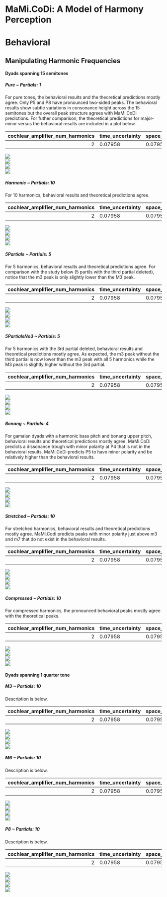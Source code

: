 MaMi.CoDi: A Model of Harmony Perception
================

# Behavioral

## Manipulating Harmonic Frequencies

#### Dyads spanning 15 semitones

##### Pure ~ Partials: 1

For pure tones, the behavioral results and the theoretical predictions
mostly agree. Only P5 and P8 have pronounced two-sided peaks. The
behavioral results show subtle variations in consonance height across
the 15 semitones but the overall peak structure agrees with MaMi.CoDi
predictions. For futher comparison, the theoretical predictions for
major-minor versus the behavioral results are included in a plot below.

| cochlear_amplifier_num_harmonics | time_uncertainty | space_uncertainty | smoothing_sigma | pseudo_octave |
|---:|:---|:---|---:|---:|
| 2 | 0.07958 | 0.07958 | 0.2 | 2 |

![](man/figures/README-unnamed-chunk-4-1.png)<!-- -->  
![](man/figures/README-unnamed-chunk-4-2.png)<!-- -->  
![](man/figures/README-unnamed-chunk-4-3.png)<!-- -->  
![](man/figures/README-unnamed-chunk-4-4.png)<!-- -->

##### Harmonic ~ Partials: 10

For 10 harmonics, behavioral results and theoretical predictions agree.

| cochlear_amplifier_num_harmonics | time_uncertainty | space_uncertainty | smoothing_sigma | pseudo_octave |
|---:|:---|:---|---:|---:|
| 2 | 0.07958 | 0.07958 | 0.2 | 2 |

![](man/figures/README-unnamed-chunk-4-5.png)<!-- -->  
![](man/figures/README-unnamed-chunk-4-6.png)<!-- -->  
![](man/figures/README-unnamed-chunk-4-7.png)<!-- -->  
![](man/figures/README-unnamed-chunk-4-8.png)<!-- -->

##### 5Partials ~ Partials: 5

For 5 harmonics, behavioral results and theoretical predictions agree.
For comparison with the study below (5 partils with the third partial
deleted), notice that the m3 peak is only slightly lower than the M3
peak.

| cochlear_amplifier_num_harmonics | time_uncertainty | space_uncertainty | smoothing_sigma | pseudo_octave |
|---:|:---|:---|---:|---:|
| 2 | 0.07958 | 0.07958 | 0.2 | 2 |

![](man/figures/README-unnamed-chunk-4-9.png)<!-- -->  
![](man/figures/README-unnamed-chunk-4-10.png)<!-- -->  
![](man/figures/README-unnamed-chunk-4-11.png)<!-- -->  
![](man/figures/README-unnamed-chunk-4-12.png)<!-- -->

##### 5PartialsNo3 ~ Partials: 5

For 5 harmonics with the 3rd partial deleted, behavioral results and
theoretical predictions mostly agree. As expected, the m3 peak without
the third partial is now lower than the m3 peak with all 5 harmonics
while the M3 peak is slightly higher without the 3rd partial.

| cochlear_amplifier_num_harmonics | time_uncertainty | space_uncertainty | smoothing_sigma | pseudo_octave |
|---:|:---|:---|---:|---:|
| 2 | 0.07958 | 0.07958 | 0.2 | 2 |

![](man/figures/README-unnamed-chunk-4-13.png)<!-- -->  
![](man/figures/README-unnamed-chunk-4-14.png)<!-- -->  
![](man/figures/README-unnamed-chunk-4-15.png)<!-- -->  
![](man/figures/README-unnamed-chunk-4-16.png)<!-- -->

##### Bonang ~ Partials: 4

For gamalan dyads with a harmonic bass pitch and bonang upper pitch,
behavioral results and theoretical predictions mostly agree. MaMi.CoDi
predicts a dissonance trough with minor polarity at P4 that is not in
the behavioral results. MaMi.CoDi predicts P5 to have minor polarity and
be relatively higher than the behavioral results.

| cochlear_amplifier_num_harmonics | time_uncertainty | space_uncertainty | smoothing_sigma | pseudo_octave |
|---:|:---|:---|---:|---:|
| 2 | 0.07958 | 0.07958 | 0.2 | 2 |

![](man/figures/README-unnamed-chunk-4-17.png)<!-- -->  
![](man/figures/README-unnamed-chunk-4-18.png)<!-- -->  
![](man/figures/README-unnamed-chunk-4-19.png)<!-- -->  
![](man/figures/README-unnamed-chunk-4-20.png)<!-- -->

##### Stretched ~ Partials: 10

For stretched harmonics, behavioral results and theoretical predictions
mostly agree. MaMi.Codi predicts peaks with minor polarity just above m3
and m7 that do not exist in the behavioral results.

| cochlear_amplifier_num_harmonics | time_uncertainty | space_uncertainty | smoothing_sigma | pseudo_octave |
|---:|:---|:---|---:|---:|
| 2 | 0.07958 | 0.07958 | 0.2 | 2.1 |

![](man/figures/README-unnamed-chunk-4-21.png)<!-- -->  
![](man/figures/README-unnamed-chunk-4-22.png)<!-- -->  
![](man/figures/README-unnamed-chunk-4-23.png)<!-- -->  
![](man/figures/README-unnamed-chunk-4-24.png)<!-- -->

##### Compressed ~ Partials: 10

For compressed harmonics, the pronounced behavioral peaks mostly agree
with the theoretical peaks.

| cochlear_amplifier_num_harmonics | time_uncertainty | space_uncertainty | smoothing_sigma | pseudo_octave |
|---:|:---|:---|---:|---:|
| 2 | 0.07958 | 0.07958 | 0.2 | 1.9 |

![](man/figures/README-unnamed-chunk-4-25.png)<!-- -->  
![](man/figures/README-unnamed-chunk-4-26.png)<!-- -->  
![](man/figures/README-unnamed-chunk-4-27.png)<!-- -->  
![](man/figures/README-unnamed-chunk-4-28.png)<!-- -->

#### Dyads spanning 1 quarter tone

##### M3 ~ Partials: 10

Description is below.

| cochlear_amplifier_num_harmonics | time_uncertainty | space_uncertainty | smoothing_sigma | pseudo_octave |
|---:|:---|:---|---:|---:|
| 2 | 0.07958 | 0.07958 | 0.035 | 2 |

![](man/figures/README-unnamed-chunk-4-29.png)<!-- -->  
![](man/figures/README-unnamed-chunk-4-30.png)<!-- -->  
![](man/figures/README-unnamed-chunk-4-31.png)<!-- -->  
![](man/figures/README-unnamed-chunk-4-32.png)<!-- -->

##### M6 ~ Partials: 10

Description is below.

| cochlear_amplifier_num_harmonics | time_uncertainty | space_uncertainty | smoothing_sigma | pseudo_octave |
|---:|:---|:---|---:|---:|
| 2 | 0.07958 | 0.07958 | 0.035 | 2 |

![](man/figures/README-unnamed-chunk-4-33.png)<!-- -->  
![](man/figures/README-unnamed-chunk-4-34.png)<!-- -->  
![](man/figures/README-unnamed-chunk-4-35.png)<!-- -->  
![](man/figures/README-unnamed-chunk-4-36.png)<!-- -->

##### P8 ~ Partials: 10

Description is below.

| cochlear_amplifier_num_harmonics | time_uncertainty | space_uncertainty | smoothing_sigma | pseudo_octave |
|---:|:---|:---|---:|---:|
| 2 | 0.07958 | 0.07958 | 0.035 | 2 |

![](man/figures/README-unnamed-chunk-4-37.png)<!-- -->  
![](man/figures/README-unnamed-chunk-4-38.png)<!-- -->  
![](man/figures/README-unnamed-chunk-4-39.png)<!-- -->  
![](man/figures/README-unnamed-chunk-4-40.png)<!-- -->

